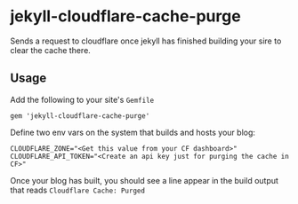 # jekyll-cloudflare-cache-purge

Sends a request to cloudflare once jekyll has finished building your sire to
clear the cache there.

## Usage

Add the following to your site's `Gemfile`

```
gem 'jekyll-cloudflare-cache-purge'
```

Define two env vars on the system that builds and hosts your blog:

```
CLOUDFLARE_ZONE="<Get this value from your CF dashboard>"
CLOUDFLARE_API_TOKEN="<Create an api key just for purging the cache in CF>"
```

Once your blog has built, you should see a line appear in the build output that
reads `Cloudflare Cache: Purged`
